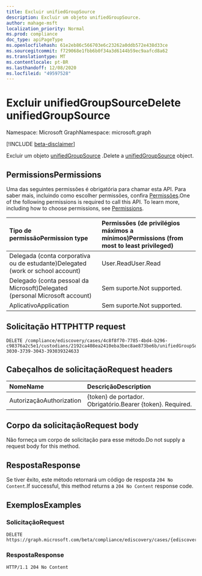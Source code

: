 ```yaml
---
title: Excluir unifiedGroupSource
description: Excluir um objeto unifiedGroupSource.
author: mahage-msft
localization_priority: Normal
ms.prod: compliance
doc_type: apiPageType
ms.openlocfilehash: 61e2eb86c566703e6c23262a0ddb572e438d33ce
ms.sourcegitcommit: f729068e1fbb6b0f34a3d6144b59ec9aafcd8a62
ms.translationtype: MT
ms.contentlocale: pt-BR
ms.lasthandoff: 12/08/2020
ms.locfileid: "49597528"
---
```

# <a name="delete-unifiedgroupsource"></a><span data-ttu-id="bc8ac-103">Excluir unifiedGroupSource</span><span class="sxs-lookup"><span data-stu-id="bc8ac-103">Delete unifiedGroupSource</span></span>

<span data-ttu-id="bc8ac-104">Namespace: Microsoft Graph</span><span class="sxs-lookup"><span data-stu-id="bc8ac-104">Namespace: microsoft.graph</span></span>

[!INCLUDE [beta-disclaimer](../../includes/beta-disclaimer.md)]

<span data-ttu-id="bc8ac-105">Excluir um objeto [unifiedGroupSource](../resources/unifiedgroupsource.md) .</span><span class="sxs-lookup"><span data-stu-id="bc8ac-105">Delete a [unifiedGroupSource](../resources/unifiedgroupsource.md) object.</span></span>

## <a name="permissions"></a><span data-ttu-id="bc8ac-106">Permissions</span><span class="sxs-lookup"><span data-stu-id="bc8ac-106">Permissions</span></span>

<span data-ttu-id="bc8ac-p101">Uma das seguintes permissões é obrigatória para chamar esta API. Para saber mais, incluindo como escolher permissões, confira [Permissões](/graph/permissions-reference).</span><span class="sxs-lookup"><span data-stu-id="bc8ac-p101">One of the following permissions is required to call this API. To learn more, including how to choose permissions, see [Permissions](/graph/permissions-reference).</span></span>

|<span data-ttu-id="bc8ac-109">Tipo de permissão</span><span class="sxs-lookup"><span data-stu-id="bc8ac-109">Permission type</span></span>|<span data-ttu-id="bc8ac-110">Permissões (de privilégios máximos a mínimos)</span><span class="sxs-lookup"><span data-stu-id="bc8ac-110">Permissions (from most to least privileged)</span></span>|
|:---|:---|
|<span data-ttu-id="bc8ac-111">Delegada (conta corporativa ou de estudante)</span><span class="sxs-lookup"><span data-stu-id="bc8ac-111">Delegated (work or school account)</span></span>|<span data-ttu-id="bc8ac-112">User.Read</span><span class="sxs-lookup"><span data-stu-id="bc8ac-112">User.Read</span></span>|
|<span data-ttu-id="bc8ac-113">Delegado (conta pessoal da Microsoft)</span><span class="sxs-lookup"><span data-stu-id="bc8ac-113">Delegated (personal Microsoft account)</span></span>|<span data-ttu-id="bc8ac-114">Sem suporte.</span><span class="sxs-lookup"><span data-stu-id="bc8ac-114">Not supported.</span></span>|
|<span data-ttu-id="bc8ac-115">Aplicativo</span><span class="sxs-lookup"><span data-stu-id="bc8ac-115">Application</span></span>|<span data-ttu-id="bc8ac-116">Sem suporte.</span><span class="sxs-lookup"><span data-stu-id="bc8ac-116">Not supported.</span></span>|

## <a name="http-request"></a><span data-ttu-id="bc8ac-117">Solicitação HTTP</span><span class="sxs-lookup"><span data-stu-id="bc8ac-117">HTTP request</span></span>

<!-- {
  "blockType": "ignored"
}
-->

``` http
DELETE /compliance/ediscovery/cases/4c8f8f70-7785-4bd4-b296-c98376a2c5e1/custodians/2192ca408ea2410eba3bec8ae873be6b/unifiedGroupSources/33434233-3030-3739-3043-393039324633
```

## <a name="request-headers"></a><span data-ttu-id="bc8ac-118">Cabeçalhos de solicitação</span><span class="sxs-lookup"><span data-stu-id="bc8ac-118">Request headers</span></span>

|<span data-ttu-id="bc8ac-119">Nome</span><span class="sxs-lookup"><span data-stu-id="bc8ac-119">Name</span></span>|<span data-ttu-id="bc8ac-120">Descrição</span><span class="sxs-lookup"><span data-stu-id="bc8ac-120">Description</span></span>|
|:---|:---|
|<span data-ttu-id="bc8ac-121">Autorização</span><span class="sxs-lookup"><span data-stu-id="bc8ac-121">Authorization</span></span>|<span data-ttu-id="bc8ac-p102">{token} de portador. Obrigatório.</span><span class="sxs-lookup"><span data-stu-id="bc8ac-p102">Bearer {token}. Required.</span></span>|

## <a name="request-body"></a><span data-ttu-id="bc8ac-124">Corpo da solicitação</span><span class="sxs-lookup"><span data-stu-id="bc8ac-124">Request body</span></span>

<span data-ttu-id="bc8ac-125">Não forneça um corpo de solicitação para esse método.</span><span class="sxs-lookup"><span data-stu-id="bc8ac-125">Do not supply a request body for this method.</span></span>

## <a name="response"></a><span data-ttu-id="bc8ac-126">Resposta</span><span class="sxs-lookup"><span data-stu-id="bc8ac-126">Response</span></span>

<span data-ttu-id="bc8ac-127">Se tiver êxito, este método retornará um código de resposta `204 No Content`.</span><span class="sxs-lookup"><span data-stu-id="bc8ac-127">If successful, this method returns a `204 No Content` response code.</span></span>

## <a name="examples"></a><span data-ttu-id="bc8ac-128">Exemplos</span><span class="sxs-lookup"><span data-stu-id="bc8ac-128">Examples</span></span>

### <a name="request"></a><span data-ttu-id="bc8ac-129">Solicitação</span><span class="sxs-lookup"><span data-stu-id="bc8ac-129">Request</span></span>

<!-- {
  "blockType": "request",
  "name": "delete_unifiedgroupsource"
}
-->

``` http
DELETE https://graph.microsoft.com/beta/compliance/ediscovery/cases/{ediscoveryCaseId}/custodians/{custodianId}/unifiedGroupSources/{unifiedGroupSourceId}
```

### <a name="response"></a><span data-ttu-id="bc8ac-130">Resposta</span><span class="sxs-lookup"><span data-stu-id="bc8ac-130">Response</span></span>

<!-- {
  "blockType": "response",
  "truncated": true
}
-->

``` http
HTTP/1.1 204 No Content
```
